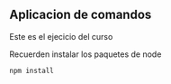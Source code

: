 ## Aplicacion de comandos

Este es el ejecicio del curso

Recuerden instalar los paquetes de node

```
npm install
```